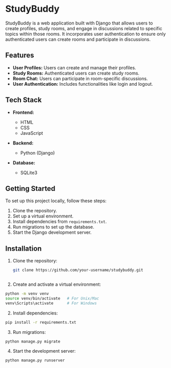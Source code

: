 # StudyBuddy

StudyBuddy is a web application built with Django that allows users to create profiles, study rooms, and engage in discussions related to specific topics within those rooms. It incorporates user authentication to ensure only authenticated users can create rooms and participate in discussions.

## Features

- **User Profiles:** Users can create and manage their profiles.
- **Study Rooms:** Authenticated users can create study rooms.
- **Room Chat:** Users can participate in room-specific discussions.
- **User Authentication:** Includes functionalities like login and logout.

## Tech Stack

- **Frontend:**
  - HTML
  - CSS
  - JavaScript

- **Backend:**
  - Python (Django)

- **Database:**
  - SQLite3

## Getting Started

To set up this project locally, follow these steps:

1. Clone the repository.
2. Set up a virtual environment.
3. Install dependencies from `requirements.txt`.
4. Run migrations to set up the database.
5. Start the Django development server.

## Installation

1. Clone the repository:

   ```bash
   git clone https://github.com/your-username/studybuddy.git



1. Create and activate a virtual environment:

```bash
python -m venv venv
source venv/bin/activate   # For Unix/Mac
venv\Scripts\activate      # For Windows
```

2. Install dependencies:

```bash
pip install -r requirements.txt
```

3. Run migrations:

```bash
python manage.py migrate
```

4. Start the development server:

```bash
python manage.py runserver
```